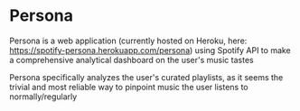 # Persona

Persona is a web application (currently hosted on Heroku, here: https://spotify-persona.herokuapp.com/persona) using Spotify API to make a comprehensive analytical dashboard on the user's music tastes

Persona specifically analyzes the user's curated playlists, as it seems the trivial and most reliable way to pinpoint music the user listens to normally/regularly

